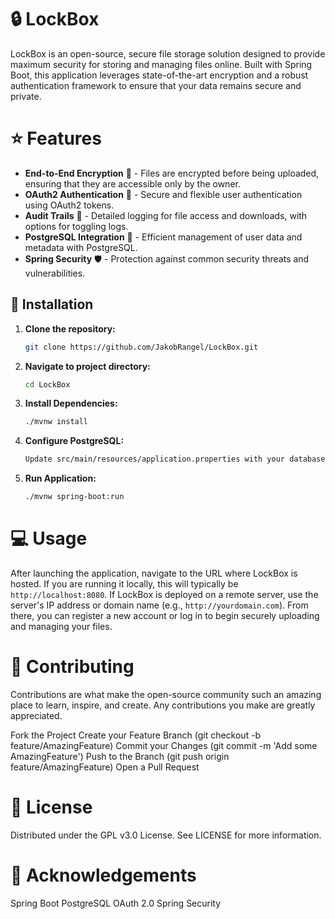 # 🔒 LockBox

LockBox is an open-source, secure file storage solution designed to provide maximum security for storing and managing files online. Built with Spring Boot, this application leverages state-of-the-art encryption and a robust authentication framework to ensure that your data remains secure and private.



# ⭐ Features

- **End-to-End Encryption** 🔐 - Files are encrypted before being uploaded, ensuring that they are accessible only by the owner.
- **OAuth2 Authentication** 👤 - Secure and flexible user authentication using OAuth2 tokens.
- **Audit Trails** 📜 - Detailed logging for file access and downloads, with options for toggling logs.
- **PostgreSQL Integration** 🐘 - Efficient management of user data and metadata with PostgreSQL.
- **Spring Security** 🛡️ - Protection against common security threats and vulnerabilities.

## 🔧 Installation

1. **Clone the repository:**
   ```bash
   git clone https://github.com/JakobRangel/LockBox.git

2. **Navigate to project directory:**
   ```bash
   cd LockBox
3. **Install Dependencies:**
   ```bash
   ./mvnw install
4. **Configure PostgreSQL:**
    ```bash
   Update src/main/resources/application.properties with your database credentials.
6. **Run Application:**
   ```bash
   ./mvnw spring-boot:run
# 💻 Usage

After launching the application, navigate to the URL where LockBox is hosted. If you are running it locally, this will typically be `http://localhost:8080`. If LockBox is deployed on a remote server, use the server's IP address or domain name (e.g., `http://yourdomain.com`). From there, you can register a new account or log in to begin securely uploading and managing your files.


# 👥 Contributing

Contributions are what make the open-source community such an amazing place to learn, inspire, and create. Any contributions you make are greatly appreciated.

Fork the Project
Create your Feature Branch (git checkout -b feature/AmazingFeature)
Commit your Changes (git commit -m 'Add some AmazingFeature')
Push to the Branch (git push origin feature/AmazingFeature)
Open a Pull Request

# 📝 License

Distributed under the GPL v3.0 License. See LICENSE for more information.

# 🙌 Acknowledgements

Spring Boot
PostgreSQL
OAuth 2.0
Spring Security